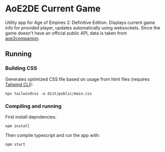 # AoE2DE Current Game
Utility app for Age of Empires 2: Definitive Edition. Displays current game info for provided player, updates automatically using websockets. Since the game doesn't have an official public API, data is taken from [aoe2companion](https://www.aoe2companion.com/).

## Running

### Building CSS
Generates optimized CSS file based on usage from html files (requires [Tailwind CLI](https://tailwindcss.com/docs/installation)):
```
npx tailwindcss -o dist/public/main.css
```

### Compiling and running
First install depndencies:
```
npm install
```
Then compile typescript and run the app with:
```
npm start
```
